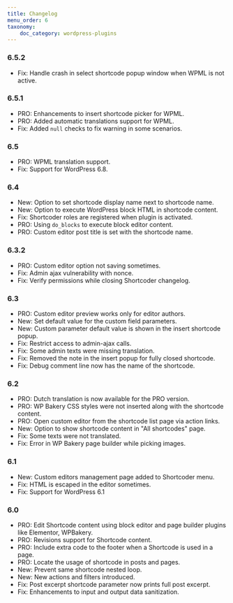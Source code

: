 ```yaml
---
title: Changelog
menu_order: 6
taxonomy:
    doc_category: wordpress-plugins
---
```


### 6.5.2
* Fix: Handle crash in select shortcode popup window when WPML is not active.

### 6.5.1
* PRO: Enhancements to insert shortcode picker for WPML.
* PRO: Added automatic translations support for WPML.
* Fix: Added `null` checks to fix warning in some scenarios.

### 6.5
* PRO: WPML translation support.
* Fix: Support for WordPress 6.8.

### 6.4
* New: Option to set shortcode display name next to shortcode name.
* New: Option to execute WordPress block HTML in shortcode content.
* Fix: Shortcoder roles are registered when plugin is activated.
* PRO: Using `do_blocks` to execute block editor content.
* PRO: Custom editor post title is set with the shortcode name.

### 6.3.2
* PRO: Custom editor option not saving sometimes.
* Fix: Admin ajax vulnerability with nonce.
* Fix: Verify permissions while closing Shortcoder changelog.

### 6.3
* PRO: Custom editor preview works only for editor authors.
* New: Set default value for the custom field parameters.
* New: Custom parameter default value is shown in the insert shortcode popup.
* Fix: Restrict access to admin-ajax calls.
* Fix: Some admin texts were missing translation.
* Fix: Removed the note in the insert popup for fully closed shortcode.
* Fix: Debug comment line now has the name of the shortcode.

### 6.2
* PRO: Dutch translation is now available for the PRO version.
* PRO: WP Bakery CSS styles were not inserted along with the shortcode content.
* PRO: Open custom editor from the shortcode list page via action links.
* New: Option to show shortcode content in "All shortcodes" page.
* Fix: Some texts were not translated.
* Fix: Error in WP Bakery page builder while picking images.

### 6.1
* New: Custom editors management page added to Shortcoder menu.
* Fix: HTML is escaped in the editor sometimes.
* Fix: Support for WordPress 6.1

### 6.0
* PRO: Edit Shortcode content using block editor and page builder plugins like Elementor, WPBakery.
* PRO: Revisions support for Shortcode content.
* PRO: Include extra code to the footer when a Shortcode is used in a page.
* PRO: Locate the usage of shortcode in posts and pages.
* New: Prevent same shortcode nested loop.
* New: New actions and filters introduced.
* Fix: Post excerpt shortcode parameter now prints full post excerpt.
* Fix: Enhancements to input and output data sanitization.